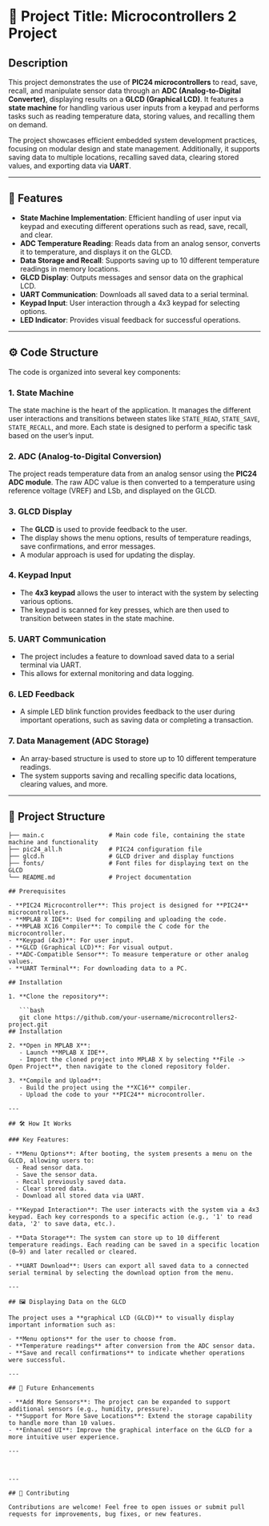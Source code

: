 # 📜 Project Title: **Microcontrollers 2 Project**

## Description

This project demonstrates the use of **PIC24 microcontrollers** to read, save, recall, and manipulate sensor data through an **ADC (Analog-to-Digital Converter)**, displaying results on a **GLCD (Graphical LCD)**. It features a **state machine** for handling various user inputs from a keypad and performs tasks such as reading temperature data, storing values, and recalling them on demand.

The project showcases efficient embedded system development practices, focusing on modular design and state management. Additionally, it supports saving data to multiple locations, recalling saved data, clearing stored values, and exporting data via **UART**.

---

## 🧩 Features

- **State Machine Implementation**: Efficient handling of user input via keypad and executing different operations such as read, save, recall, and clear.
- **ADC Temperature Reading**: Reads data from an analog sensor, converts it to temperature, and displays it on the GLCD.
- **Data Storage and Recall**: Supports saving up to 10 different temperature readings in memory locations.
- **GLCD Display**: Outputs messages and sensor data on the graphical LCD.
- **UART Communication**: Downloads all saved data to a serial terminal.
- **Keypad Input**: User interaction through a 4x3 keypad for selecting options.
- **LED Indicator**: Provides visual feedback for successful operations.

---

## ⚙️ Code Structure

The code is organized into several key components:

### 1. **State Machine**
   The state machine is the heart of the application. It manages the different user interactions and transitions between states like `STATE_READ`, `STATE_SAVE`, `STATE_RECALL`, and more. Each state is designed to perform a specific task based on the user’s input.

### 2. **ADC (Analog-to-Digital Conversion)**
   The project reads temperature data from an analog sensor using the **PIC24 ADC module**. The raw ADC value is then converted to a temperature using reference voltage (VREF) and LSb, and displayed on the GLCD.

### 3. **GLCD Display**
   - The **GLCD** is used to provide feedback to the user.
   - The display shows the menu options, results of temperature readings, save confirmations, and error messages.
   - A modular approach is used for updating the display.

### 4. **Keypad Input**
   - The **4x3 keypad** allows the user to interact with the system by selecting various options.
   - The keypad is scanned for key presses, which are then used to transition between states in the state machine.

### 5. **UART Communication**
   - The project includes a feature to download saved data to a serial terminal via UART.
   - This allows for external monitoring and data logging.

### 6. **LED Feedback**
   - A simple LED blink function provides feedback to the user during important operations, such as saving data or completing a transaction.

### 7. **Data Management (ADC Storage)**
   - An array-based structure is used to store up to 10 different temperature readings.
   - The system supports saving and recalling specific data locations, clearing values, and more.

---

## 📁 Project Structure

```plaintext
├── main.c                  # Main code file, containing the state machine and functionality
├── pic24_all.h             # PIC24 configuration file
├── glcd.h                  # GLCD driver and display functions
├── fonts/                  # Font files for displaying text on the GLCD
└── README.md               # Project documentation

## Prerequisites

- **PIC24 Microcontroller**: This project is designed for **PIC24** microcontrollers.
- **MPLAB X IDE**: Used for compiling and uploading the code.
- **MPLAB XC16 Compiler**: To compile the C code for the microcontroller.
- **Keypad (4x3)**: For user input.
- **GLCD (Graphical LCD)**: For visual output.
- **ADC-Compatible Sensor**: To measure temperature or other analog values.
- **UART Terminal**: For downloading data to a PC.

## Installation

1. **Clone the repository**:

   ```bash
   git clone https://github.com/your-username/microcontrollers2-project.git
## Installation

2. **Open in MPLAB X**:
   - Launch **MPLAB X IDE**.
   - Import the cloned project into MPLAB X by selecting **File -> Open Project**, then navigate to the cloned repository folder.

3. **Compile and Upload**:
   - Build the project using the **XC16** compiler.
   - Upload the code to your **PIC24** microcontroller.

---

## 🛠️ How It Works

### Key Features:

- **Menu Options**: After booting, the system presents a menu on the GLCD, allowing users to:
  - Read sensor data.
  - Save the sensor data.
  - Recall previously saved data.
  - Clear stored data.
  - Download all stored data via UART.

- **Keypad Interaction**: The user interacts with the system via a 4x3 keypad. Each key corresponds to a specific action (e.g., '1' to read data, '2' to save data, etc.).

- **Data Storage**: The system can store up to 10 different temperature readings. Each reading can be saved in a specific location (0–9) and later recalled or cleared.

- **UART Download**: Users can export all saved data to a connected serial terminal by selecting the download option from the menu.

---

## 🖼️ Displaying Data on the GLCD

The project uses a **graphical LCD (GLCD)** to visually display important information such as:

- **Menu options** for the user to choose from.
- **Temperature readings** after conversion from the ADC sensor data.
- **Save and recall confirmations** to indicate whether operations were successful.

---

## 🔧 Future Enhancements

- **Add More Sensors**: The project can be expanded to support additional sensors (e.g., humidity, pressure).
- **Support for More Save Locations**: Extend the storage capability to handle more than 10 values.
- **Enhanced UI**: Improve the graphical interface on the GLCD for a more intuitive user experience.

---



---

## 🤝 Contributing

Contributions are welcome! Feel free to open issues or submit pull requests for improvements, bug fixes, or new features.
